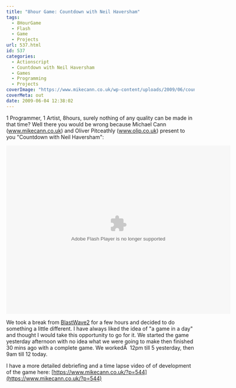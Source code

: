 ```yaml
---
title: "8hour Game: Countdown with Neil Haversham"
tags:
  - 8HourGame
  - Flash
  - Game
  - Projects
url: 537.html
id: 537
categories:
  - Actionscript
  - Countdown with Neil Haversham
  - Games
  - Programming
  - Projects
coverImage: "https://www.mikecann.co.uk/wp-content/uploads/2009/06/countdown.png"
coverMeta: out
date: 2009-06-04 12:38:02
---
```


1 Programmer, 1 Artist, 8hours, surely nothing of any quality can be made in that time? Well there you would be wrong because Michael Cann (www.mikecann.co.uk) and Oliver Pitceathly (www.olip.co.uk) present to you "Countdown with Neil Haversham":

<!-- more -->

<object width="600" height="450" data="https://www.mikecann.co.uk/projects/countdown/Countdown.swf" type="application/x-shockwave-flash"><param name="src" value="https://www.mikecann.co.uk/projects/countdown/Countdown.swf" /></object>

We took a break from [BlastWave2](https://www.mikecann.co.uk/?p=513) for a few hours and decided to do something a little different. I have always liked the idea of "a game in a day" and thought I would take this opportunity to go for it. We started the game yesterday afternoon with no idea what we were going to make then finished 30 mins ago with a complete game. We workedÂ  12pm till 5 yesterday, then 9am till 12 today.

I have a more detailed debriefing and a time lapse video of of development of the game here: [https://www.mikecann.co.uk/?p=544](https://www.mikecann.co.uk/?p=544)

